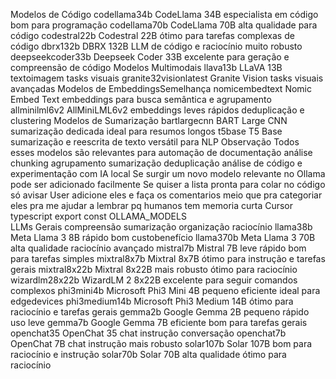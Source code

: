  Modelos de Código
 codellama34b  CodeLlama 34B especialista em código bom para programação
 codellama70b  CodeLlama 70B alta qualidade para código
 codestral22b  Codestral 22B ótimo para tarefas complexas de código
 dbrx132b  DBRX 132B LLM de código e raciocínio muito robusto
 deepseekcoder33b  Deepseek Coder 33B excelente para geração e compreensão de código
 Modelos Multimodais
 llava13b  LLaVA 13B textoimagem tasks visuais
 granite32visionlatest  Granite Vision tasks visuais avançadas
 Modelos de EmbeddingsSemelhança
 nomicembedtext  Nomic Embed Text embeddings para busca semântica e agrupamento
 allminilml6v2  AllMiniLML6v2 embeddings leves rápidos deduplicação e clustering
 Modelos de Sumarização
 bartlargecnn  BART Large CNN sumarização dedicada ideal para resumos longos
 t5base  T5 Base sumarização e reescrita de texto versátil para NLP
Observação
 Todos esses modelos são relevantes para automação de documentação análise chunking agrupamento sumarização deduplicação análise de código e experimentação com IA local
 Se surgir um novo modelo relevante no Ollama pode ser adicionado facilmente
Se quiser a lista pronta para colar no código só avisar
User
adicione eles e faça os comentarios meio que pra categoriar eles pra me ajudar a lembrar pq humanos tem memoria curta
Cursor
typescript
export const OLLAMA_MODELS  
  LLMs Gerais compreensão sumarização organização raciocínio 
llama38b  Meta Llama 3 8B  rápido bom custobenefício
llama370b  Meta Llama 3 70B  alta qualidade raciocínio avançado
mistral7b  Mistral 7B  leve rápido bom para tarefas simples
mixtral8x7b  Mixtral 8x7B  ótimo para instrução e tarefas gerais
mixtral8x22b  Mixtral 8x22B  mais robusto ótimo para raciocínio
wizardlm28x22b  WizardLM 2 8x22B  excelente para seguir comandos complexos
phi3mini4b  Microsoft Phi3 Mini 4B  pequeno eficiente ideal para edgedevices
phi3medium14b  Microsoft Phi3 Medium 14B  ótimo para raciocínio e tarefas gerais
gemma2b  Google Gemma 2B  pequeno rápido uso leve
gemma7b  Google Gemma 7B  eficiente bom para tarefas gerais
openchat35  OpenChat 35  chat instrução conversação
openchat7b  OpenChat 7B  chat instrução mais robusto
solar107b  Solar 107B  bom para raciocínio e instrução
solar70b  Solar 70B  alta qualidade ótimo para raciocínio